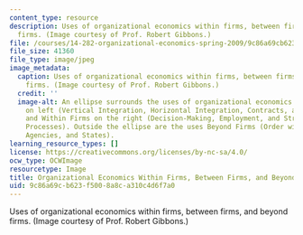 ```yaml
---
content_type: resource
description: Uses of organizational economics within firms, between firms, and beyond
  firms. (Image courtesy of Prof. Robert Gibbons.)
file: /courses/14-282-organizational-economics-spring-2009/9c86a69cb623f5008a8ca310c4d6f7a0_14-282s09.jpg
file_size: 41360
file_type: image/jpeg
image_metadata:
  caption: Uses of organizational economics within firms, between firms, and beyond
    firms. (Image courtesy of Prof. Robert Gibbons.)
  credit: ''
  image-alt: An ellipse surrounds the uses of organizational economics Between Firms
    on left (Vertical Integration, Horizontal Integration, Contracts, and Hybrids)
    and Within Firms on the right (Decision-Making, Employment, and Structures and
    Processes). Outside the ellipse are the uses Beyond Firms (Order without Law,
    Agencies, and States).
learning_resource_types: []
license: https://creativecommons.org/licenses/by-nc-sa/4.0/
ocw_type: OCWImage
resourcetype: Image
title: Organizational Economics Within Firms, Between Firms, and Beyond Firms
uid: 9c86a69c-b623-f500-8a8c-a310c4d6f7a0
---
```

Uses of organizational economics within firms, between firms, and beyond firms. (Image courtesy of Prof. Robert Gibbons.)